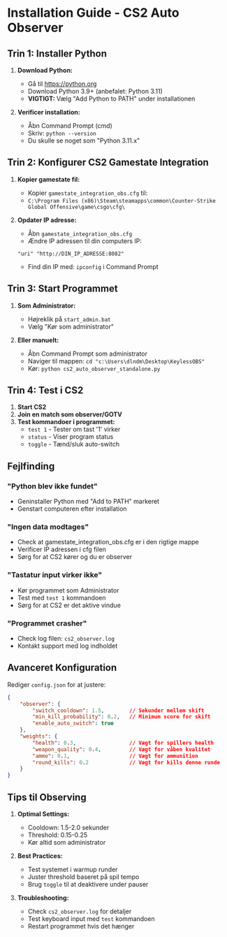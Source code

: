 # Installation Guide - CS2 Auto Observer

## Trin 1: Installer Python

1. **Download Python:**
   - Gå til https://python.org
   - Download Python 3.9+ (anbefalet: Python 3.11)
   - **VIGTIGT:** Vælg "Add Python to PATH" under installationen

2. **Verificer installation:**
   - Åbn Command Prompt (cmd)
   - Skriv: `python --version`
   - Du skulle se noget som "Python 3.11.x"

## Trin 2: Konfigurer CS2 Gamestate Integration

1. **Kopier gamestate fil:**
   - Kopier `gamestate_integration_obs.cfg` til:
   - `C:\Program Files (x86)\Steam\steamapps\common\Counter-Strike Global Offensive\game\csgo\cfg\`

2. **Opdater IP adresse:**
   - Åbn `gamestate_integration_obs.cfg`
   - Ændre IP adressen til din computers IP:
   ```
   "uri" "http://DIN_IP_ADRESSE:8082"
   ```
   - Find din IP med: `ipconfig` i Command Prompt

## Trin 3: Start Programmet

1. **Som Administrator:**
   - Højreklik på `start_admin.bat`
   - Vælg "Kør som administrator"

2. **Eller manuelt:**
   - Åbn Command Prompt som administrator
   - Naviger til mappen: `cd "c:\Users\dlndm\Desktop\KeylessOBS"`
   - Kør: `python cs2_auto_observer_standalone.py`

## Trin 4: Test i CS2

1. **Start CS2**
2. **Join en match som observer/GOTV**
3. **Test kommandoer i programmet:**
   - `test 1` - Tester om tast '1' virker
   - `status` - Viser program status
   - `toggle` - Tænd/sluk auto-switch

## Fejlfinding

### "Python blev ikke fundet"
- Geninstaller Python med "Add to PATH" markeret
- Genstart computeren efter installation

### "Ingen data modtages"
- Check at gamestate_integration_obs.cfg er i den rigtige mappe
- Verificer IP adressen i cfg filen
- Sørg for at CS2 kører og du er observer

### "Tastatur input virker ikke"
- Kør programmet som Administrator
- Test med `test 1` kommandoen
- Sørg for at CS2 er det aktive vindue

### "Programmet crasher"
- Check log filen: `cs2_observer.log`
- Kontakt support med log indholdet

## Avanceret Konfiguration

Rediger `config.json` for at justere:

```json
{
    "observer": {
        "switch_cooldown": 1.5,        // Sekunder mellem skift
        "min_kill_probability": 0.2,   // Minimum score for skift
        "enable_auto_switch": true
    },
    "weights": {
        "health": 0.3,                 // Vægt for spillers health
        "weapon_quality": 0.4,         // Vægt for våben kvalitet
        "ammo": 0.1,                   // Vægt for ammunition
        "round_kills": 0.2             // Vægt for kills denne runde
    }
}
```

## Tips til Observing

1. **Optimal Settings:**
   - Cooldown: 1.5-2.0 sekunder
   - Threshold: 0.15-0.25
   - Kør altid som administrator

2. **Best Practices:**
   - Test systemet i warmup runder
   - Juster threshold baseret på spil tempo
   - Brug `toggle` til at deaktivere under pauser

3. **Troubleshooting:**
   - Check `cs2_observer.log` for detaljer
   - Test keyboard input med `test` kommandoen
   - Restart programmet hvis det hænger

